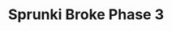 ---
slug: sprunki-broke-phase-3-2054
title: Sprunki Broke Phase 3
description: "Sprunki Broke Phase 3 is an exciting online game. Play for free directly in your browser!"
icon: /images/popular_mods/Sprunki Broke Phase 3.png
url: https://wowtbc.net/sprunkin/retake-update/index.html
previewImage: /images/popular_mods/Sprunki Broke Phase 3.png
type: popular mods

# SEO配置
seo:
  title: "Sprunki Broke Phase 3 - Play Free Online Game | Fun Browser Games"
  description: "Sprunki Broke Phase 3 - Play this fun online game for free in your browser. No download required!"
  ogImage: "/images/popular_mods/Sprunki Broke Phase 3.png"
  keywords: "sprunki-broke-phase-3-2054, online game, browser game, free game, popular mods game, play online"

videoUrls:
  - https://www.youtube.com/embed/example1
  - https://www.youtube.com/embed/example2

whyPlay:
  title: "Why Play Sprunki Broke Phase 3?"
  items:
    - "Immersive Gameplay: Sprunki Broke Phase 3 offers an engaging and immersive gaming experience that will keep you entertained for hours"
    - "Challenging Levels: Test your skills with increasingly difficult challenges and obstacles"
    - "Beautiful Graphics: Enjoy stunning visuals and smooth animations that bring the game world to life"
    - "Regular Updates: New content and features are added regularly to keep the game fresh and exciting"
    - "Free to Play: Experience all the fun without spending a penny"
    - "Community Features: Connect with other players, share strategies, and compete for high scores"
    - "Cross-Platform: Play on any device with a web browser, no downloads required"

features:
  title: "Key Features of Sprunki Broke Phase 3"
  image: "/images/popular_mods/Sprunki Broke Phase 3.png"
  items:
    - "Intuitive Controls: Easy to learn controls make Sprunki Broke Phase 3 accessible for players of all skill levels"
    - "Multiple Game Modes: Enjoy various gameplay options that provide different challenges and experiences"
    - "Character Customization: Personalize your gaming experience with unique characters and items"
    - "Achievement System: Complete special tasks to earn rewards and recognition"
    - "Leaderboards: Compete with players worldwide and see who can achieve the highest scores"

characteristics:
  title: "Game Characteristics"
  image: "/images/popular_mods/Sprunki Broke Phase 3.png"
  items:
    - "Genre: Popular mods game with elements of strategy and skill"
    - "Difficulty: Suitable for both casual gamers and those seeking a challenge"
    - "Play Time: Quick sessions or extended gameplay, depending on your preference"
    - "Art Style: Vibrant and engaging visuals that enhance the gaming experience"
    - "Sound Design: Immersive audio that complements the gameplay perfectly"

info: "Sprunki Broke Phase 3 is an exciting online game that offers players a unique and engaging gaming experience. With its intuitive controls, stunning visuals, and challenging gameplay, Sprunki Broke Phase 3 provides hours of entertainment for players of all ages and skill levels. Whether you're looking for a quick gaming session during a break or an extended play session, Sprunki Broke Phase 3 delivers an immersive experience that will keep you coming back for more. The game features multiple levels of increasing difficulty, ensuring that players are constantly challenged as they progress. With regular updates adding new content and features, Sprunki Broke Phase 3 remains fresh and exciting, providing endless entertainment options for its growing community of players."

howToPlayIntro: "Welcome to Sprunki Broke Phase 3! This guide will walk you through the basics and help you master the game. Whether you're a beginner or looking to improve your skills, these tips and instructions will enhance your gaming experience."

howToPlaySteps:
  - title: "Getting Started"
    description: "Begin your Sprunki Broke Phase 3 adventure by familiarizing yourself with the controls. Use your keyboard or mouse to navigate through the game interface. The tutorial will guide you through the basic mechanics and help you understand the objectives."
  - title: "Understanding the Objectives"
    description: "In Sprunki Broke Phase 3, your main goal is to progress through levels by completing specific objectives. Each level presents unique challenges that require different strategies and approaches."
  - title: "Mastering the Controls"
    description: "Practice using the controls to improve your precision and reaction time. Sprunki Broke Phase 3 requires quick reflexes and strategic thinking to overcome obstacles and defeat opponents."
  - title: "Utilizing Power-ups"
    description: "Collect power-ups throughout the game to enhance your abilities and overcome difficult challenges. Each power-up offers unique advantages that can be crucial for success."
  - title: "Developing Strategies"
    description: "As you progress in Sprunki Broke Phase 3, develop effective strategies for different scenarios. Analyze patterns, anticipate challenges, and adapt your approach to maximize your performance."

faq:
  title: "Frequently Asked Questions about Sprunki Broke Phase 3"
  items:
    - question: "Is Sprunki Broke Phase 3 free to play?"
      answer: "Yes, Sprunki Broke Phase 3 is completely free to play directly in your web browser. No downloads or purchases are required to enjoy the full game experience."
    - question: "Can I play Sprunki Broke Phase 3 on mobile devices?"
      answer: "Yes, Sprunki Broke Phase 3 is optimized for both desktop and mobile play. You can enjoy the game on any device with a web browser and internet connection."
    - question: "Are there any in-game purchases?"
      answer: "While Sprunki Broke Phase 3 is free to play, there may be optional in-game purchases available for cosmetic items or additional features that don't affect core gameplay."
    - question: "How often is Sprunki Broke Phase 3 updated?"
      answer: "The developers regularly update Sprunki Broke Phase 3 with new content, features, and improvements based on player feedback and game performance."
    - question: "Can I play Sprunki Broke Phase 3 offline?"
      answer: "Currently, Sprunki Broke Phase 3 requires an internet connection to play as it's a browser-based online game."
    - question: "Is Sprunki Broke Phase 3 suitable for children?"
      answer: "Yes, Sprunki Broke Phase 3 is designed to be family-friendly and suitable for players of all ages."
    - question: "How do I report bugs or issues?"
      answer: "If you encounter any problems while playing Sprunki Broke Phase 3, you can report them through the game's support page or contact the developers directly through their website."
    - question: "Still Have Questions?"
      answer: "If you have additional questions about Sprunki Broke Phase 3 that aren't covered in this FAQ, please visit our support center or contact our customer service team for assistance."
---